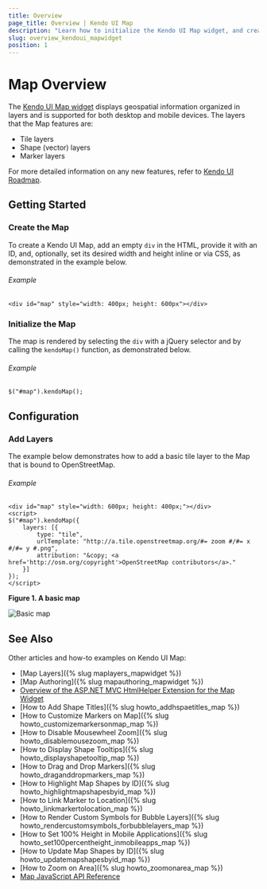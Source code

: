 ```yaml
---
title: Overview
page_title: Overview | Kendo UI Map
description: "Learn how to initialize the Kendo UI Map widget, and create and bind layers to it."
slug: overview_kendoui_mapwidget
position: 1
---
```


# Map Overview

The [Kendo UI Map widget](http://demos.telerik.com/kendo-ui/map/index) displays geospatial information organized in layers and is supported for both desktop and mobile devices.
The layers that the Map features are:

* Tile layers
* Shape (vector) layers
* Marker layers

For more detailed information on any new features, refer to [Kendo UI Roadmap](http://www.telerik.com/support/whats-new/kendo-ui/roadmap).

## Getting Started

### Create the Map

To create a Kendo UI Map, add an empty `div` in the HTML, provide it with an ID, and, optionally, set its desired width and height inline or via CSS, as demonstrated in the example below.

###### Example

    <div id="map" style="width: 400px; height: 600px"></div>

### Initialize the Map

The map is rendered by selecting the `div` with a jQuery selector and by calling the `kendoMap()` function, as demonstrated below.

###### Example

    $("#map").kendoMap();

## Configuration

### Add Layers

The example below demonstrates how to add a basic tile layer to the Map that is bound to OpenStreetMap.

###### Example

    <div id="map" style="width: 600px; height: 400px;"></div>
    <script>
    $("#map").kendoMap({
        layers: [{
            type: "tile",
            urlTemplate: "http://a.tile.openstreetmap.org/#= zoom #/#= x #/#= y #.png",
            attribution: "&copy; <a href='http://osm.org/copyright'>OpenStreetMap contributors</a>."
        }]
    });
    </script>

**Figure 1. A basic map**

![Basic map](/controls/diagrams-and-maps/map/images/map-basic.png)

## See Also

Other articles and how-to examples on Kendo UI Map:

* [Map Layers]({% slug maplayers_mapwidget %})
* [Map Authoring]({% slug mapauthoring_mapwidget %})
* [Overview of the ASP.NET MVC HtmlHelper Extension for the Map Widget](/aspnet-mvc/helpers/map/overview)
* [How to Add Shape Titles]({% slug howto_addhspaetitles_map %})
* [How to Customize Markers on Map]({% slug howto_customizemarkersonmap_map %})
* [How to Disable Mousewheel Zoom]({% slug howto_disablemousezoom_map %})
* [How to Display Shape Tooltips]({% slug howto_displayshapetooltip_map %})
* [How to Drag and Drop Markers]({% slug howto_draganddropmarkers_map %})
* [How to Highlight Map Shapes by ID]({% slug howto_highlightmapshapesbyid_map %})
* [How to Link Marker to Location]({% slug howto_linkmarkertolocation_map %})
* [How to Render Custom Symbols for Bubble Layers]({% slug howto_rendercustomsymbols_forbubblelayers_map %})
* [How to Set 100% Height in Mobile Applications]({% slug howto_set100percentheight_inmobileapps_map %})
* [How to Update Map Shapes by ID]({% slug howto_updatemapshapesbyid_map %})
* [How to Zoom on Area]({% slug howto_zoomonarea_map %})
* [Map JavaScript API Reference](/api/javascript/dataviz/ui/map)
